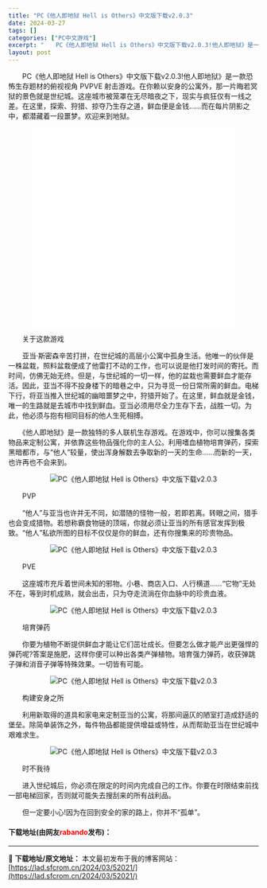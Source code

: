 ```yaml
---
title: "PC《他人即地狱 Hell is Others》中文版下载v2.0.3"
date: 2024-03-27
tags: []
categories: ["PC中文游戏"]
excerpt: "　　PC《他人即地狱 Hell is Others》中文版下载v2.0.3!他人即地狱》是一款恐怖生存题材的俯视视角 PVPVE 射击游戏。在你赖以安身的公寓外，那一片晦若冥狱的景色就是世纪城。这座城市被笼罩在无尽暗夜之下，现实与疯狂仅有一线之差。在这里，探索、狩猎、掠夺乃生存之道，鲜血便是金钱&amp;h&hellip;"
layout: post
---
```


 <p>　　PC《他人即地狱 Hell is Others》中文版下载v2.0.3!他人即地狱》是一款恐怖生存题材的俯视视角 PVPVE 射击游戏。在你赖以安身的公寓外，那一片晦若冥狱的景色就是世纪城。这座城市被笼罩在无尽暗夜之下，现实与疯狂仅有一线之差。在这里，探索、狩猎、掠夺乃生存之道，鲜血便是金钱&hellip;&hellip;而在每片阴影之中，都潜藏着一段噩梦。欢迎来到地狱。</p> <p style="text-align: center;"><iframe allowfullscreen="true" border="0" frameborder="0" framespacing="0" height="400" scrolling="no" src="//player.bilibili.com/player.html?aid=220103823&amp;bvid=BV1e841187db&amp;cid=891163065&amp;page=1" width="410"></iframe></p> <p>　　关于这款游戏</p> <p>　　亚当&middot;斯密森辛苦打拼，在世纪城的高层小公寓中孤身生活。他唯一的伙伴是一株盆栽，照料盆栽便成了他雷打不动的工作，也可以说是他打发时间的寄托。而时间，仿佛无始无终。但是，与世纪城的一切一样，他的盆栽也需要鲜血才能存活。因此，亚当不得不投身楼下的暗巷之中，只为寻觅一份日常所需的鲜血。电梯下行，将亚当推入世纪城的幽暗噩梦之中，狩猎开始了。在这里，鲜血就是金钱，唯一的生路就是去城市中找到鲜血。亚当必须用尽全力生存下去，战胜一切。为此，他必须与抱有相同目标的他人生死相搏。</p> <p>　　《他人即地狱》是一款独特的多人联机生存游戏。在游戏中，你可以搜集各类物品来定制公寓，并依靠这些物品强化你的主人公。利用嗜血植物培育弹药，探索黑暗都市，与&ldquo;他人&rdquo;较量，使出浑身解数去争取新的一天的生命&hellip;&hellip;而新的一天，也许再也不会来到。</p> <p align="center"><img align="" border="0" src="https://lad.sfcrom.cn/wp-content/uploads/2024/03/20240327_6603bcb2da647.gif" alt="PC《他人即地狱 Hell is Others》中文版下载v2.0.3" /></p> <p>　　PVP</p> <p>　　&ldquo;他人&rdquo;与亚当也许并无不同，如潜随的怪物一般，若即若离。转眼之间，猎手也会变成猎物。若想称霸食物链的顶端，你就必须让亚当的所有感官发挥到极致。&ldquo;他人&rdquo;私欲所图的目标不仅仅是你的鲜血，还有你搜集来的珍贵物品。</p> <p align="center"><img align="" border="0" src="https://lad.sfcrom.cn/wp-content/uploads/2024/03/20240327_6603bcb438f06.gif" alt="PC《他人即地狱 Hell is Others》中文版下载v2.0.3" /></p> <p>　　PVE</p> <p>　　这座城市充斥着世间未知的邪物。小巷、商店入口、人行横道&hellip;&hellip;&ldquo;它物&rdquo;无处不在，等到时机成熟，就会出击，只为夺走流淌在你血脉中的珍贵血液。</p> <p align="center"><img align="" border="0" src="https://lad.sfcrom.cn/wp-content/uploads/2024/03/20240327_6603bcb71381e.gif" alt="PC《他人即地狱 Hell is Others》中文版下载v2.0.3" /></p> <p>　　培育弹药</p> <p>　　你要为植物不断提供鲜血才能让它们茁壮成长。但要怎么做才能产出更强悍的弹药呢?答案是施肥，这样你便可以种出各类产弹植物。培育强力弹药，收获弹跳子弹和消音子弹等特殊效果。一切皆有可能。</p> <p align="center"><img align="" border="0" src="https://lad.sfcrom.cn/wp-content/uploads/2024/03/20240327_6603bcb8930a8.gif" alt="PC《他人即地狱 Hell is Others》中文版下载v2.0.3" /></p> <p>　　构建安身之所</p> <p>　　利用新取得的道具和家电来定制亚当的公寓，将那间逼仄的陋室打造成舒适的堡垒。除简单装饰之外，每件物品都能提供增益或特性，从而帮助亚当在世纪城中艰难求生。</p> <p align="center"><img align="" border="0" src="https://lad.sfcrom.cn/wp-content/uploads/2024/03/20240327_6603bcbaf1f4e.gif" alt="PC《他人即地狱 Hell is Others》中文版下载v2.0.3" /></p> <p>　　时不我待</p> <p>　　进入世纪城后，你必须在限定的时间内完成自己的工作。你要在时限结束前找一部电梯回家，否则就可能失去搜刮来的所有战利品。</p> <p>　　但一定要小心!因为在回到安全的家的路上，你并不&ldquo;孤单&rdquo;。</p> <p><h4>下载地址(由网友<font color="red">rabando</font>发布)：</h4></p> 

---
📖 **下载地址/原文地址：** 本文最初发布于我的博客网站：[https://lad.sfcrom.cn/2024/03/52021/](https://lad.sfcrom.cn/2024/03/52021/)
